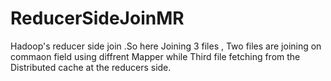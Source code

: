 # ReducerSideJoinMR
Hadoop's reducer side join .So here Joining 3 files , Two files are joining on commaon field using diffrent Mapper while Third file fetching from the Distributed cache at the reducers side.

